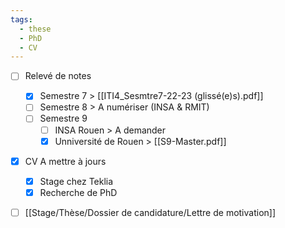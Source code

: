 ```yaml
---
tags:
  - these
  - PhD
  - CV
---
```

- [ ] Relevé de notes
	- [x] Semestre 7 
	      > [[ITI4_Sesmtre7-22-23 (glissé(e)s).pdf]]
	- [ ] Semestre 8
	      > A numériser (INSA & RMIT)
	- [ ] Semestre 9
		- [ ] INSA Rouen
		      > A demander
		- [x] Unniversité de Rouen
		      > [[S9-Master.pdf]]
- [x] CV A mettre à jours
	- [x] Stage chez Teklia
	- [x] Recherche de PhD
- [ ] [[Stage/Thèse/Dossier de candidature/Lettre de motivation]]

